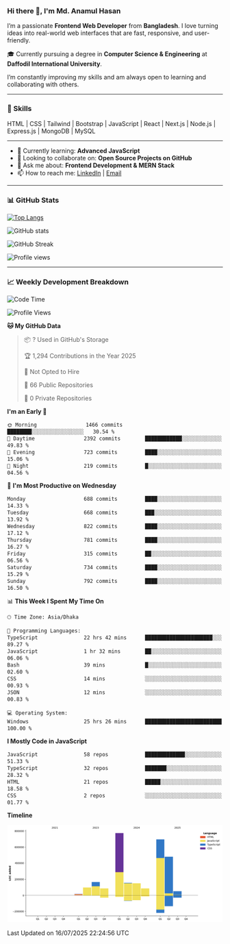 ### Hi there 👋, I'm Md. Anamul Hasan

I’m a passionate **Frontend Web Developer** from **Bangladesh**. I love turning ideas into real-world web interfaces that are fast, responsive, and user-friendly.

🎓 Currently pursuing a degree in **Computer Science & Engineering** at **Daffodil International University**.

I’m constantly improving my skills and am always open to learning and collaborating with others.

---

### 🚀 Skills
HTML | CSS | Tailwind | Bootstrap | JavaScript | React | Next.js | Node.js | Express.js | MongoDB | MySQL 

---

- 🌱 Currently learning: **Advanced JavaScript**
- 👯 Looking to collaborate on: **Open Source Projects on GitHub**
- 💬 Ask me about: **Frontend Development & MERN Stack**
- 📫 How to reach me: [LinkedIn](https://www.linkedin.com/in/mdanamulhasan201) | [Email](mailto:anamulhasan3625@gmail.com)

---

### 📊 GitHub Stats

[![Top Langs](https://github-readme-stats.vercel.app/api/top-langs/?username=mdanamulhasan201&layout=compact)](https://github.com/anuraghazra/github-readme-stats)

![GitHub stats](https://github-readme-stats.vercel.app/api?username=mdanamulhasan201&show_icons=true&count_private=true&theme=tokyonight)

![GitHub Streak](https://streak-stats.demolab.com?user=mdanamulhasan201&theme=tokyonight)

![Profile views](https://gpvc.arturio.dev/mdanamulhasan201)

---

### 📈 Weekly Development Breakdown

<!--START_SECTION:waka-->
![Code Time](http://img.shields.io/badge/Code%20Time-434%20hrs%205%20mins-blue)

![Profile Views](http://img.shields.io/badge/Profile%20Views-1-blue)

**🐱 My GitHub Data** 

> 📦 ? Used in GitHub's Storage 
 > 
> 🏆 1,294 Contributions in the Year 2025
 > 
> 🚫 Not Opted to Hire
 > 
> 📜 66 Public Repositories 
 > 
> 🔑 0 Private Repositories 
 > 
**I'm an Early 🐤** 

```text
🌞 Morning                1466 commits        ████████░░░░░░░░░░░░░░░░░   30.54 % 
🌆 Daytime                2392 commits        ████████████░░░░░░░░░░░░░   49.83 % 
🌃 Evening                723 commits         ████░░░░░░░░░░░░░░░░░░░░░   15.06 % 
🌙 Night                  219 commits         █░░░░░░░░░░░░░░░░░░░░░░░░   04.56 % 
```
📅 **I'm Most Productive on Wednesday** 

```text
Monday                   688 commits         ████░░░░░░░░░░░░░░░░░░░░░   14.33 % 
Tuesday                  668 commits         ███░░░░░░░░░░░░░░░░░░░░░░   13.92 % 
Wednesday                822 commits         ████░░░░░░░░░░░░░░░░░░░░░   17.12 % 
Thursday                 781 commits         ████░░░░░░░░░░░░░░░░░░░░░   16.27 % 
Friday                   315 commits         ██░░░░░░░░░░░░░░░░░░░░░░░   06.56 % 
Saturday                 734 commits         ████░░░░░░░░░░░░░░░░░░░░░   15.29 % 
Sunday                   792 commits         ████░░░░░░░░░░░░░░░░░░░░░   16.50 % 
```


📊 **This Week I Spent My Time On** 

```text
🕑︎ Time Zone: Asia/Dhaka

💬 Programming Languages: 
TypeScript               22 hrs 42 mins      ██████████████████████░░░   89.27 % 
JavaScript               1 hr 32 mins        ██░░░░░░░░░░░░░░░░░░░░░░░   06.06 % 
Bash                     39 mins             █░░░░░░░░░░░░░░░░░░░░░░░░   02.60 % 
CSS                      14 mins             ░░░░░░░░░░░░░░░░░░░░░░░░░   00.93 % 
JSON                     12 mins             ░░░░░░░░░░░░░░░░░░░░░░░░░   00.83 % 

💻 Operating System: 
Windows                  25 hrs 26 mins      █████████████████████████   100.00 % 
```

**I Mostly Code in JavaScript** 

```text
JavaScript               58 repos            █████████████░░░░░░░░░░░░   51.33 % 
TypeScript               32 repos            ███████░░░░░░░░░░░░░░░░░░   28.32 % 
HTML                     21 repos            █████░░░░░░░░░░░░░░░░░░░░   18.58 % 
CSS                      2 repos             ░░░░░░░░░░░░░░░░░░░░░░░░░   01.77 % 
```



**Timeline**

![Lines of Code chart](https://raw.githubusercontent.com/mdanamulhasan201/mdanamulhasan201/main/assets/bar_graph.png)


 Last Updated on 16/07/2025 22:24:56 UTC
<!--END_SECTION:waka-->
